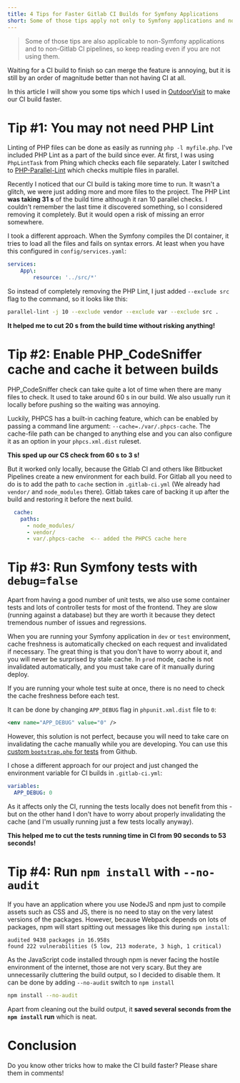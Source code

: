 ```yaml
---
title: 4 Tips for Faster Gitlab CI Builds for Symfony Applications
short: Some of those tips apply not only to Symfony applications and not just to Gitlab CI
---
```


> Some of those tips are also applicable to non-Symfony applications and to non-Gitlab CI pipelines, so keep reading even if you are not using them.

Waiting for a CI build to finish so can merge the feature is annoying, but it is still by an order of magnitude better than not having CI at all.

In this article I will show you some tips which I used in [OutdoorVisit](https://www.outdoorvisit.com/) to make our CI build faster.


# Tip #1: You may not need PHP Lint

Linting of PHP files can be done as easily as running `php -l myfile.php`. I've included PHP Lint as a part of the build since ever. At first, I was using `PhpLintTask` from Phing which checks each file separately. Later I switched to [PHP-Parallel-Lint](https://github.com/JakubOnderka/PHP-Parallel-Lint) which checks multiple files in parallel.

Recently I noticed that our CI build is taking more time to run. It wasn't a glitch, we were just adding more and more files to the project. The PHP Lint **was taking 31&nbsp;s** of the build time although it ran 10 parallel checks. I couldn't remember the last time it discovered something, so I considered removing it completely. But it would open a risk of missing an error somewhere.

I took a different approach. When the Symfony compiles the DI container, it tries to load all the files and fails on syntax errors. At least when you have this configured in `config/services.yaml`:


```yaml
services:
    App\:
        resource: '../src/*'
```

So instead of completely removing the PHP Lint, I just added `--exclude src` flag to the command, so it looks like this:

```bash
parallel-lint -j 10 --exclude vendor --exclude var --exclude src .
``` 

**It helped me to cut 20&nbsp;s from the build time without risking anything!**


# Tip #2: Enable PHP_CodeSniffer cache and cache it between builds

PHP_CodeSniffer check can take quite a lot of time when there are many files to check. It used to take around 60&nbsp;s in our build. We also usually run it locally before pushing so the waiting was annoying.

Luckily, PHPCS has a built-in caching feature, which can be enabled by passing a command line argument: `--cache=./var/.phpcs-cache`. The cache-file path can be changed to anything else and you can also configure it as an option in your `phpcs.xml.dist` ruleset.

**This sped up our CS check from 60&nbsp;s to 3&nbsp;s!**

But it worked only locally, because the Gitlab CI and others like Bitbucket Pipelines create a new environment for each build. For Gitlab all you need to do is to add the path to `cache` section in `.gitlab-ci.yml` (We already had `vendor/` and `node_modules` there). Gitlab takes care of backing it up after the build and restoring it before the next build.  

```yaml
  cache:
    paths:
      - node_modules/
      - vendor/
      - var/.phpcs-cache  <-- added the PHPCS cache here
```

# Tip #3: Run Symfony tests with `debug=false`

Apart from having a good number of unit tests, we also use some container tests and lots of controller tests for most of the frontend. They are slow (running against a database) but they are worth it because they detect tremendous number of issues and regressions.

When you are running your Symfony application in `dev` or `test` environment, cache freshness is automatically checked on each request and invalidated if necessary. The great thing is that you don't have to worry about it, and you will never be surprised by stale cache. In `prod` mode, cache is not invalidated automatically, and you must take care of it manually during deploy.

If you are running your whole test suite at once, there is no need to check the cache freshness before each test.

It can be done by changing `APP_DEBUG` flag in `phpunit.xml.dist` file to `0`:
```xml
<env name="APP_DEBUG" value="0" />
```

However, this solution is not perfect, because you will need to take care on invalidating the cache manually while you are developing. You can use this [custom `bootstrap.php` for tests](https://github.com/symfony/recipes/pull/530#issuecomment-467387200) from Github.

I chose a different approach for our project and just changed the environment variable for CI builds in `.gitlab-ci.yml`:

```yaml
variables:
  APP_DEBUG: 0
```

As it affects only the CI, running the tests locally does not benefit from this - but on the other hand I don't have to worry about properly invalidating the cache (and I'm usually running just a few tests locally anyway).


**This helped me to cut the tests running time in CI from 90 seconds to 53 seconds!**


# Tip #4: Run `npm install` with `--no-audit`

If you have an application where you use NodeJS and npm just to compile assets such as CSS and JS, there is no need to stay on the very latest versions of the packages. However, because Webpack depends on lots of packages, npm will start spitting out messages like this during `npm install`: 

```text
audited 9438 packages in 16.958s
found 222 vulnerabilities (5 low, 213 moderate, 3 high, 1 critical)
```

As the JavaScript code installed through npm is never facing the hostile environment of the internet, those are not very scary. But they are unnecessarily cluttering the build output, so I decided to disable them. It can be done by adding `--no-audit` switch to `npm install`

```bash
npm install --no-audit
```

Apart from cleaning out the build output, it **saved several seconds from the `npm install` run** which is neat.

# Conclusion

Do you know other tricks how to make the CI build faster? Please share them in comments!
